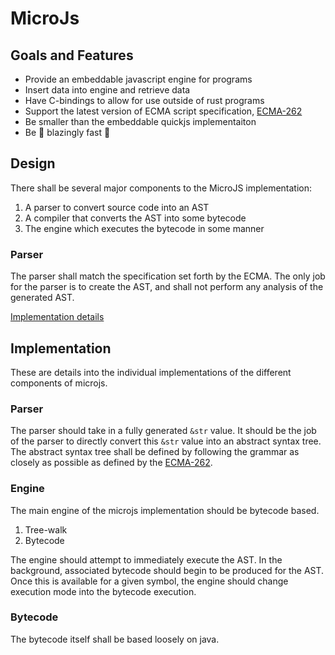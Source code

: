 # MicroJs

## Goals and Features
- Provide an embeddable javascript engine for programs
- Insert data into engine and retrieve data
- Have C-bindings to allow for use outside of rust programs
- Support the latest version of ECMA script specification, [ECMA-262]
- Be smaller than the embeddable quickjs implementaiton
- Be 🚀 blazingly fast 🚀

## Design
There shall be several major components to the MicroJS implementation:
1. A parser to convert source code into an AST
2. A compiler that converts the AST into some bytecode
3. The engine which executes the bytecode in some manner

### Parser
The parser shall match the specification set forth by the ECMA. The only job for the parser is to
create the AST, and shall not perform any analysis of the generated AST.


[Implementation details](#parser-1)


## Implementation
These are details into the individual implementations of the different components of microjs.

### Parser
The parser should take in a fully generated `&str` value. It should be the job of the parser to directly
convert this `&str` value into an abstract syntax tree. The abstract syntax tree shall be defined by following
the grammar as closely as possible as defined by the [ECMA-262].

### Engine
The main engine of the microjs implementation should be bytecode based. 
1. Tree-walk
2. Bytecode

The engine should attempt to immediately execute the AST. In the background, associated bytecode should begin to be
produced for the AST. Once this is available for a given symbol, the engine should change execution mode into
the bytecode execution.


### Bytecode
The bytecode itself shall be based loosely on java.


<!--- links --->
[ECMA-262]: https://tc39.es/ecma262/